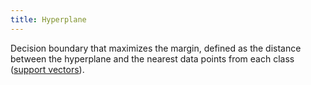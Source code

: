 ```yaml
---
title: Hyperplane
---
```


Decision boundary that maximizes the margin, defined as the distance between the
hyperplane and the nearest data points from each class ([support vectors](/machine-learning-foundations/support-vector-machine)).
